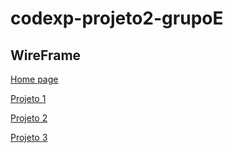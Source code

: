 # codexp-projeto2-grupoE

## WireFrame

[Home page](https://frontendsenai.github.io/codexp-projeto2-grupoE/)

[Projeto 1](https://frontendsenai.github.io/codexp-projeto2-grupoE/Projeto1-Mobile)

[Projeto 2](https://frontendsenai.github.io/codexp-projeto2-grupoE/Projeto2-Desktop)

[Projeto 3](https://frontendsenai.github.io/codexp-projeto2-grupoE/Projeto3-Wireframe)
